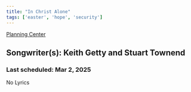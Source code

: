 ```yaml
---
title: "In Christ Alone"
tags: ['easter', 'hope', 'security']
---
```


[Planning Center](https://services.planningcenteronline.com/songs/11621965)

## Songwriter(s): Keith Getty and Stuart Townend
### Last scheduled: Mar 2, 2025          

No Lyrics
